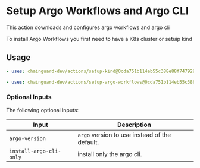 # Setup Argo Workflows and Argo CLI

This action downloads and configures argo workflows and argo cli

To install Argo Workflows you first need to have a K8s cluster or setuip kind

## Usage

```yaml
- uses: chainguard-dev/actions/setup-kind@0cda751b114eb55c388e88f7479292668165602a # v1.0.2

- uses: chainguard-dev/actions/setup-argo-workflows@0cda751b114eb55c388e88f7479292668165602a # v1.0.2
```

### Optional Inputs
The following optional inputs:

| Input | Description |
| --- | --- |
| `argo-version` | `argo` version to use instead of the default. |
| `install-argo-cli-only` | install only the argo cli. |
